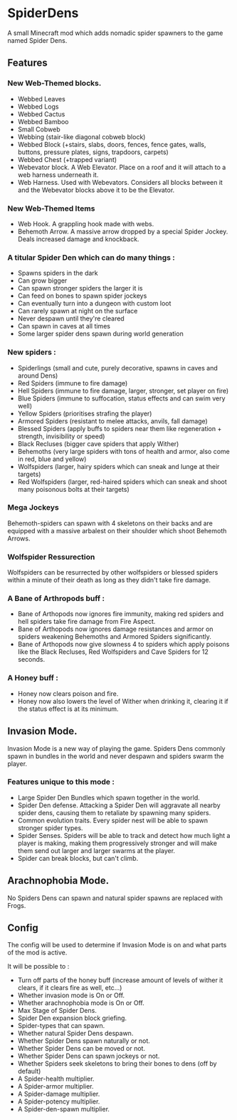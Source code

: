 # SpiderDens
A small Minecraft mod which adds nomadic spider spawners to the game named Spider Dens.

## Features

### New Web-Themed blocks.
* Webbed Leaves
* Webbed Logs
* Webbed Cactus
* Webbed Bamboo
* Small Cobweb
* Webbing (stair-like diagonal cobweb block)
* Webbed Block (+stairs, slabs, doors, fences, fence gates, walls, buttons, pressure plates, signs, trapdoors, carpets)
* Webbed Chest (+trapped variant)
* Webevator block. A Web Elevator. Place on a roof and it will attach to a web harness underneath it.
* Web Harness. Used with Webevators. Considers all blocks between it and the Webevator blocks above it to be the Elevator.

### New Web-Themed Items
* Web Hook. A grappling hook made with webs.
* Behemoth Arrow. A massive arrow dropped by a special Spider Jockey. Deals increased damage and knockback.

### A titular Spider Den which can do many things :
* Spawns spiders in the dark
* Can grow bigger
* Can spawn stronger spiders the larger it is
* Can feed on bones to spawn spider jockeys
* Can eventually turn into a dungeon with custom loot
* Can rarely spawn at night on the surface
* Never despawn until they're cleared
* Can spawn in caves at all times
* Some larger spider dens spawn during world generation

### New spiders : 
* Spiderlings (small and cute, purely decorative, spawns in caves and around Dens)
* Red Spiders (immune to fire damage)
* Hell Spiders (immune to fire damage, larger, stronger, set player on fire)
* Blue Spiders (immune to suffocation, status effects and can swim very well)
* Yellow Spiders (prioritises strafing the player)
* Armored Spiders (resistant to melee attacks, anvils, fall damage)
* Blessed Spiders (apply buffs to spiders near them like regeneration + strength, invisibility or speed)
* Black Recluses (bigger cave spiders that apply Wither)
* Behemoths (very large spiders with tons of health and armor, also come in red, blue and yellow)
* Wolfspiders (larger, hairy spiders which can sneak and lunge at their targets)
* Red Wolfspiders (larger, red-haired spiders which can sneak and shoot many poisonous bolts at their targets)

### Mega Jockeys
Behemoth-spiders can spawn with 4 skeletons on their backs and are equipped with a massive arbalest on their shoulder which shoot Behemoth Arrows.

### Wolfspider Ressurection
Wolfspiders can be resurrected by other wolfspiders or blessed spiders within a minute of their death as long as they didn't take fire damage.

### A Bane of Arthropods buff :
* Bane of Arthopods now ignores fire immunity, making red spiders and hell spiders take fire damage from Fire Aspect.
* Bane of Arthopods now ignores damage resistances and armor on spiders weakening Behemoths and Armored Spiders significantly.
* Bane of Arthopods now give slowness 4 to spiders which apply poisons like the Black Recluses, Red Wolfspiders and Cave Spiders for 12 seconds.

### A Honey buff :
* Honey now clears poison and fire.
* Honey now also lowers the level of Wither when drinking it, clearing it if the status effect is at its minimum.

## Invasion Mode.
Invasion Mode is a new way of playing the game.
Spiders Dens commonly spawn in bundles in the world and never despawn and spiders swarm the player.

### Features unique to this mode :
* Large Spider Den Bundles which spawn together in the world.
* Spider Den defense. Attacking a Spider Den will aggravate all nearby spider dens, causing them to retaliate by spawning many spiders.
* Common evolution traits. Every spider nest will be able to spawn stronger spider types.
* Spider Senses. Spiders will be able to track and detect how much light a player is making, making them progressively stronger and will make them send out larger and larger swarms at the player.
* Spider can break blocks, but can't climb.

## Arachnophobia Mode.
No Spiders Dens can spawn and natural spider spawns are replaced with Frogs.

## Config
The config will be used to determine if Invasion Mode is on and what parts of the mod is active.

It will be possible to :
* Turn off parts of the honey buff (increase amount of levels of wither it clears, if it clears fire as well, etc...)
* Whether invasion mode is On or Off.
* Whether arachnophobia mode is On or Off.
* Max Stage of Spider Dens.
* Spider Den expansion block griefing.
* Spider-types that can spawn.
* Whether natural Spider Dens despawn.
* Whether Spider Dens spawn naturally or not.
* Whether Spider Dens can be moved or not.
* Whether Spider Dens can spawn jockeys or not.
* Whether Spiders seek skeletons to bring their bones to dens (off by default)
* A Spider-health multiplier.
* A Spider-armor multiplier.
* A Spider-damage multiplier.
* A Spider-potency multiplier.
* A Spider-den-spawn multiplier.
